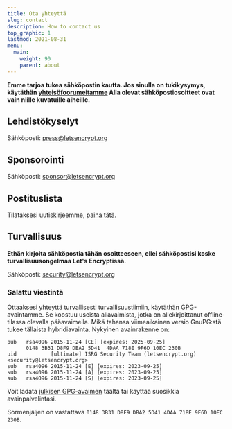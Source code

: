 ```yaml
---
title: Ota yhteyttä
slug: contact
description: How to contact us
top_graphic: 1
lastmod: 2021-08-31
menu:
  main:
    weight: 90
    parent: about
---
```


**Emme tarjoa tukea sähköpostin kautta. Jos sinulla on tukikysymys, käytäthän [yhteisöfoorumeitamme](https://community.letsencrypt.org) Alla olevat sähköpostiosoitteet ovat vain niille kuvatuille aiheille.**

## Lehdistökyselyt

Sähköposti: [press@letsencrypt.org](mailto:press@letsencrypt.org)

## Sponsorointi

Sähköposti: [sponsor@letsencrypt.org](mailto:sponsor@letsencrypt.org)

## Postituslista

Tilataksesi uutiskirjeemme, [paina tätä.](https://mailchi.mp/letsencrypt.org/fjp6ha1gad)

## Turvallisuus

**Ethän kirjoita sähköpostia tähän osoitteeseen, ellei sähköpostisi koske turvallisuusongelmaa Let's Encryptissä.**

Sähköposti: [security@letsencrypt.org](mailto:security@letsencrypt.org)

### Salattu viestintä

Ottaaksesi yhteyttä turvallisesti turvallisuustiimiin, käytäthän GPG-avaintamme. Se koostuu useista aliavaimista, jotka on allekirjoittanut offline-tilassa olevalla pääavaimella. Mikä tahansa viimeaikainen versio GnuPG:stä tukee tällaista hybridiavainta. Nykyinen avainrakenne on:

```
pub   rsa4096 2015-11-24 [CE] [expires: 2025-09-25]
      0148 3B31 D8F9 DBA2 5D41  4DAA 718E 9F6D 10EC 230B
uid           [ultimate] ISRG Security Team (letsencrypt.org) <security@letsencrypt.org>
sub   rsa4096 2015-11-24 [E] [expires: 2023-09-25]
sub   rsa4096 2015-11-24 [A] [expires: 2023-09-25]
sub   rsa4096 2015-11-24 [S] [expires: 2023-09-25]
```

Voit ladata [julkisen GPG-avaimen](/security_letsencrypt.org-publickey.asc) täältä tai käyttää suosikkia avainpalvelintasi.

Sormenjäljen on vastattava `0148 3B31 D8F9 DBA2 5D41 4DAA 718E 9F6D 10EC 230B`.

